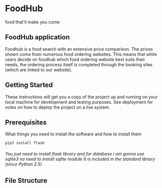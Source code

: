 # FoodHub
food that'll make you come

## FoodHub application

Foodhub is a food search with an extensive price comparison. The prices shown come from numerous food ordering  websites. This means that while users decide on foodhub which food ordering website best suits their needs, the ordering process itself is completed through the booking sites (which are linked to our website).

## Getting Started

These instructions will get you a copy of the project up and running on your local machine for development and testing purposes. See deployment for notes on how to deploy the project on a live system.

## Prerequisites

What things you need to install the software and how to install them

``` pip3 install flask ```

###### You just need to install flask library and for database i am gonna use sqlite3 no need to install sqlite module It is included in the standard library (since Python 2.5)

## File Structure
